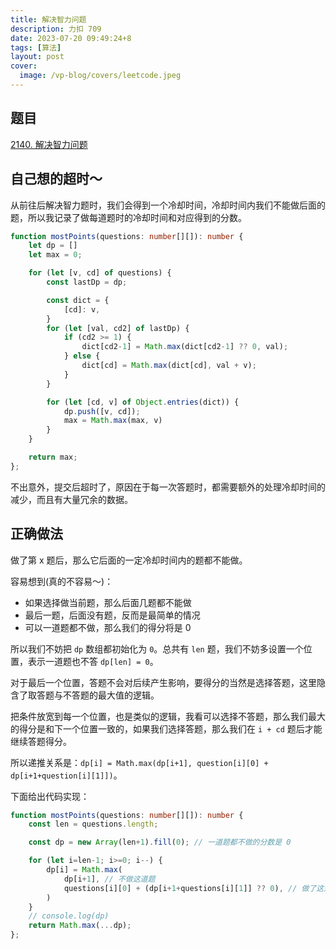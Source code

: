 ```yaml
---
title: 解决智力问题
description: 力扣 709
date: 2023-07-20 09:49:24+8
tags: [算法]
layout: post
cover:
  image: /vp-blog/covers/leetcode.jpeg
---
```


## 题目

[2140. 解决智力问题](https://leetcode.cn/problems/solving-questions-with-brainpower/description/?envType=study-plan-v2&envId=dynamic-programming)


## 自己想的超时～

从前往后解决智力题时，我们会得到一个冷却时间，冷却时间内我们不能做后面的题，所以我记录了做每道题时的冷却时间和对应得到的分数。

```ts
function mostPoints(questions: number[][]): number {
    let dp = []
    let max = 0;

    for (let [v, cd] of questions) {
        const lastDp = dp;

        const dict = {
            [cd]: v,
        }
        for (let [val, cd2] of lastDp) {
            if (cd2 >= 1) {
                dict[cd2-1] = Math.max(dict[cd2-1] ?? 0, val);
            } else {
                dict[cd] = Math.max(dict[cd], val + v);
            }
        }

        for (let [cd, v] of Object.entries(dict)) {
            dp.push([v, cd]);
            max = Math.max(max, v)
        }
    }

    return max;
};
```

不出意外，提交后超时了，原因在于每一次答题时，都需要额外的处理冷却时间的减少，而且有大量冗余的数据。


## 正确做法

做了第 x 题后，那么它后面的一定冷却时间内的题都不能做。

容易想到(真的不容易～)：

- 如果选择做当前题，那么后面几题都不能做
- 最后一题，后面没有题，反而是最简单的情况
- 可以一道题都不做，那么我们的得分将是 0

所以我们不妨把 `dp` 数组都初始化为 `0`。总共有 `len` 题，我们不妨多设置一个位置，表示一道题也不答 `dp[len] = 0`。

对于最后一个位置，答题不会对后续产生影响，要得分的当然是选择答题，这里隐含了取答题与不答题的最大值的逻辑。

把条件放宽到每一个位置，也是类似的逻辑，我看可以选择不答题，那么我们最大的得分是和下一个位置一致的，如果我们选择答题，那么我们在 `i + cd` 题后才能继续答题得分。

所以递推关系是：`dp[i] = Math.max(dp[i+1], question[i][0] + dp[i+1+question[i][1]])`。

下面给出代码实现：

```ts
function mostPoints(questions: number[][]): number {
    const len = questions.length;

    const dp = new Array(len+1).fill(0); // 一道题都不做的分数是 0

    for (let i=len-1; i>=0; i--) {
        dp[i] = Math.max(
            dp[i+1], // 不做这道题
            questions[i][0] + (dp[i+1+questions[i][1]] ?? 0), // 做了这道题，接下来的一些题会不能做
        )
    }
    // console.log(dp)
    return Math.max(...dp);
};
```
